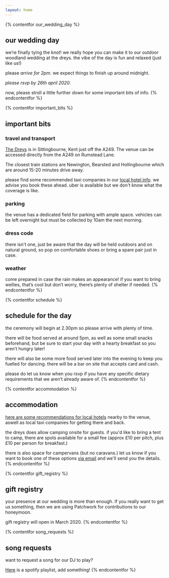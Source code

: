 ```yaml
---
layout: home
---
```


{% contentfor our_wedding_day %}
## our wedding day
we’re finally tying the knot! we really hope you can make it to our outdoor woodland wedding at the dreys. the vibe of the day is fun and relaxed (just like us!)

please *arrive for 2pm*. we expect things to finish up around midnight.

*please rsvp by 26th april 2020*. 

now, please stroll a little further down for some important bits of info.
{% endcontentfor %}







{% contentfor important_bits %}
## important bits 

### travel and transport

[The Dreys](https://goo.gl/maps/MvAhQwRPBMmsNPfz7) is in Sittingbourne, Kent just off the A249. The venue can be accessed directly from the A249 on Rumstead Lane.

The closest train stations are Newington, Bearsted and Hollingbourne which are around 15-20 minutes drive away.

please find some recommended taxi companies in our [local hotel info](/assets/local-hotel-info.pdf). we advise you book these ahead. uber is available but we don't know what the coverage is like.

### parking

the venue has a dedicated field for parking with ample space. vehicles can be left overnight but must be collected by 10am the next morning.

### dress code

there isn't one, just be aware that the day will be held outdoors and on natural ground, so pop on comfortable shoes or bring a spare pair just in case.

### weather

come prepared in case the rain makes an appearance! if you want to bring wellies, that’s cool but don’t worry, there’s plenty of shelter if needed.
{% endcontentfor %}







{% contentfor schedule %}
## schedule for the day

the ceremony will begin at 2.30pm so please arrive with plenty of time.

there will be food served at around 5pm, as well as some small snacks beforehand, but be sure to start your day with a hearty breakfast so you aren’t hungry later!

there will also be some more food served later into the evening to keep you fuelled for dancing. there will be a bar on site that accepts card and cash.

please do let us know when you rsvp if you have any specific dietary requirements that we aren’t already aware of.
{% endcontentfor %}







{% contentfor accommodation %}
## accommodation
[here are some recommendations for local hotels](/assets/local-hotel-info.pdf) nearby to the venue, aswell as local taxi companies for getting there and back.

the dreys does allow camping onsite for guests. if you'd like to bring a tent to camp, there are spots available for a small fee (approx £10 per pitch, plus £10 per person for breakfast.)

there is also space for campervans (but no caravans.) let us know if you want to book one of these options [via email](mailto:wedding@joshdavenport.co.uk) and we'll send you the details.
{% endcontentfor %}







{% contentfor gift_registry %}
## gift registry
your presence at our wedding is more than enough. If you really want to get us something, then we are using Patchwork for contributions to our honeymoon. 

gift registry will open in March 2020. 
{% endcontentfor %}







{% contentfor song_requests %}
## song requests
want to request a song for our DJ to play? 

[Here](https://open.spotify.com/playlist/57SHueVxbTYvvmQWNTkbac?si=SPro-bAlQtSnb3Eh-O60iA) is a spotify playlist, add something!
{% endcontentfor %}